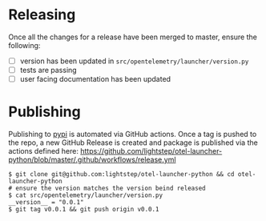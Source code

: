 # Releasing

Once all the changes for a release have been merged to master, ensure the following:

- [ ] version has been updated in `src/opentelemetry/launcher/version.py`
- [ ] tests are passing
- [ ] user facing documentation has been updated

# Publishing

Publishing to [pypi](https://pypi.org/project/opentelemetry-launcher/) is automated via GitHub actions. Once a tag is pushed to the repo, a new GitHub Release is created and package is published  via the actions defined here: https://github.com/lightstep/otel-launcher-python/blob/master/.github/workflows/release.yml

```
$ git clone git@github.com:lightstep/otel-launcher-python && cd otel-launcher-python
# ensure the version matches the version beind released
$ cat src/opentelemetry/launcher/version.py
__version__ = "0.0.1"
$ git tag v0.0.1 && git push origin v0.0.1
```
